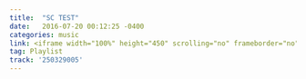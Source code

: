 ```yaml
---
title:  "SC TEST"
date:   2016-07-20 00:12:25 -0400
categories: music
link: <iframe width="100%" height="450" scrolling="no" frameborder="no" src="https://w.soundcloud.com/player/?url=https%3A//api.soundcloud.com/playlists/250329005&amp;color=ff5500&amp;auto_play=false&amp;hide_related=false&amp;show_comments=true&amp;show_user=true&amp;show_reposts=false"></iframe>
tag: Playlist
track: '250329005'
---
```

